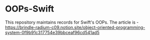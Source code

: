# OOPs-Swift
This repository maintains records for Swift's OOPs.
The article is - https://brindle-radium-c09.notion.site/object-oriented-programming-system-0f9b91c317754e39bbceaf96cd541ad5
